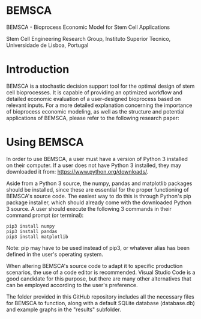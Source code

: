 # BEMSCA
BEMSCA - Bioprocess Economic Model for Stem Cell Applications

Stem Cell Engineering Research Group, Instituto Superior Tecnico, Universidade de Lisboa, Portugal

# Introduction
BEMSCA is a stochastic decision support tool for the optimal design of stem cell bioprocesses. It is capable of providing an optimized workflow and detailed economic evaluation of a user-designed bioprocess based on relevant inputs. For a more detailed explanation concerning the importance of bioprocess economic modeling, as well as the structure and potential applications of BEMSCA, please refer to the following research paper:

# Using BEMSCA
In order to use BEMSCA, a user must have a version of Python 3 installed on their computer. If a user does not have Python 3 installed, they may downloaded it from: https://www.python.org/downloads/.

Aside from a Python 3 source, the numpy, pandas and matplotlib packages should be installed, since these are essential for the proper functioning of BEMSCA's source code. The easiest way to do this is through Python's pip package installer, which should already come with the downloaded Python 3 source. A user should execute the following 3 commands in their command prompt (or terminal):

```
pip3 install numpy
pip3 install pandas
pip3 install matplotlib
```

Note: pip may have to be used instead of pip3, or whatever alias has been defined in the user's operating system.

When altering BEMSCA's source code to adapt it to specific production scenarios, the use of a code editor is recommended. Visual Studio Code is a good candidate for this purpose, but there are many other alternatives that can be employed according to the user's preference.

The folder provided in this GitHub repository includes all the necessary files for BEMSCA to function, along with a default SQLite database (database.db) and example graphs in the "results" subfolder.

